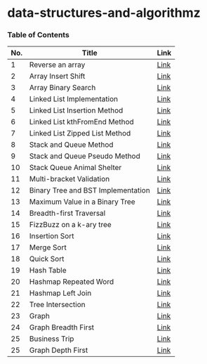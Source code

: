 # data-structures-and-algorithmz

### Table of Contents 
| No.      | Title | Link
| ----------- | ----------- | ----------- |
| 1      | Reverse an array       | [Link](ConsoleApp/ConsoleApp/Challenges/array-reverse/README.md) |
| 2      | Array Insert Shift  | [Link](ConsoleApp/ConsoleApp/Challenges/array-insert-shift/README.md) |
| 3      | Array Binary Search | [Link](ConsoleApp/ConsoleApp/Challenges/array-binary-search/README.md) |
| 4      | Linked List Implementation | [Link](ConsoleApp/ConsoleApp/Challenges/linkedlist/README.md) |
| 5      | Linked List Insertion Method | [Link](ConsoleApp/ConsoleApp/Challenges/linkedlist/linked-list-insertion/READEME.md)
| 6      | Linked List kthFromEnd Method | [Link](ConsoleApp/ConsoleApp/Challenges/linkedlist/linked-list-kth/READEME.md)
| 7      | Linked List Zipped List Method | [Link](ConsoleApp/ConsoleApp/Challenges/linkedlist/linked-list-zip/READEME.md)
| 8      | Stack and Queue Method | [Link](ConsoleApp/ConsoleApp/Challenges/stacksandqueues/README.md) |
| 9      | Stack and Queue Pseudo Method | [Link](ConsoleApp/ConsoleApp/Challenges/stackqueuepseudo/README.md) |
| 10     | Stack Queue Animal Shelter | [Link](ConsoleApp/ConsoleApp/Challenges/stack-queue-animal-shelter/README.md) |
| 11     | Multi-bracket Validation  | [Link](ConsoleApp/ConsoleApp/Challenges/multi-bracket-validation/README.md) |
| 12     | Binary Tree and BST Implementation | [Link](ConsoleApp/ConsoleApp/Challenges/binary_tree_and_bst/README.md) |
| 13     | Maximum Value in a Binary Tree | [Link](ConsoleApp/ConsoleApp/Challenges/binary_tree_and_bst/README2.md) |
| 14     | Breadth-first Traversal        | [Link](ConsoleApp/ConsoleApp/Challenges/binary_tree_and_bst/README3.md) |
| 15     | FizzBuzz on a k-ary tree       | [Link](ConsoleApp/ConsoleApp/Challenges/FizzBuzz-k-ary-tree/README.md) |
| 16     | Insertion Sort       | [Link](ConsoleApp/ConsoleApp/Challenges/insertion-sort/README.md) |
| 17     | Merge Sort       | [Link](ConsoleApp/ConsoleApp/Challenges/sorting/merge/README.md) |
| 18     | Quick Sort       | [Link](ConsoleApp/ConsoleApp/Challenges/sorting/quick/README.md) |
| 19     | Hash Table       | [Link](ConsoleApp/ConsoleApp/Challenges/hashtable/README.md) |
| 20     | Hashmap Repeated Word       | [Link](ConsoleApp/ConsoleApp/Challenges/hashmap-repeated-word/README.md) |
| 21     | Hashmap Left Join       | [Link](ConsoleApp/ConsoleApp/Challenges/hashmap-left-join/README.md) |
| 22     | Tree Intersection       | [Link](ConsoleApp/ConsoleApp/Challenges/tree-intersection/README.md) |
| 23     | Graph       | [Link](ConsoleApp/ConsoleApp/Challenges/graph/README.md) |
| 24    | Graph Breadth First       | [Link](ConsoleApp/ConsoleApp/Challenges/graph/README2.md) |
| 25     | Business Trip       | [Link](ConsoleApp/ConsoleApp/Challenges/graph/README3.md) |
| 25     | Graph Depth First      | [Link](ConsoleApp/ConsoleApp/Challenges/graph/README4.md) |



